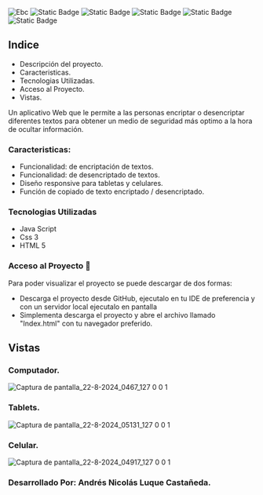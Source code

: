 ![Ebc](https://github.com/user-attachments/assets/84876f9c-246d-4a21-a552-71e00cc426de)
![Static Badge](https://img.shields.io/badge/Estado-Completado-Green)  ![Static Badge](https://img.shields.io/badge/HTML%20-%20orange) ![Static Badge](https://img.shields.io/badge/CSS%20-%20blue) ![Static Badge](https://img.shields.io/badge/JS-yellow) ![Static Badge](https://img.shields.io/badge/ultima%20actualizaci%C3%B3n-%20Agosto-green)

## Indice
- Descripción del proyecto.
- Caracteristicas.
- Tecnologias Utilizadas.
- Acceso al Proyecto.
- Vistas.

Un aplicativo Web que le permite a las personas encriptar o desencriptar diferentes textos para obtener un medio de seguridad más optimo a la hora de ocultar información.  

### Caracteristicas: 

- Funcionalidad: de encriptación de textos.
- Funcionalidad: de desencriptado de textos. 
- Diseño responsive para tabletas y celulares.
- Función de copiado de texto encriptado / desencriptado. 

### Tecnologias Utilizadas
- Java Script
- Css 3
- HTML 5 

### Acceso al Proyecto 📁
Para poder visualizar el proyecto se puede descargar de dos formas: 
- Descarga el proyecto desde GitHub, ejecutalo en tu IDE de preferencia y con un servidor local ejecutalo en pantalla
- Simplementa descarga el proyecto y abre el archivo llamado "Index.html" con tu navegador preferido.

## Vistas
### Computador.
![Captura de pantalla_22-8-2024_0467_127 0 0 1](https://github.com/user-attachments/assets/4a2a8b70-6bb3-4f37-8f6d-e6b24075cd35)
### Tablets.
![Captura de pantalla_22-8-2024_05131_127 0 0 1](https://github.com/user-attachments/assets/da336a0b-e6fd-47cf-beea-d7f2368dd26a)
### Celular.
![Captura de pantalla_22-8-2024_04917_127 0 0 1](https://github.com/user-attachments/assets/f7428048-7c57-47ff-8644-1b2b3247d8c4)

### Desarrollado Por: Andrés Nicolás Luque Castañeda.




